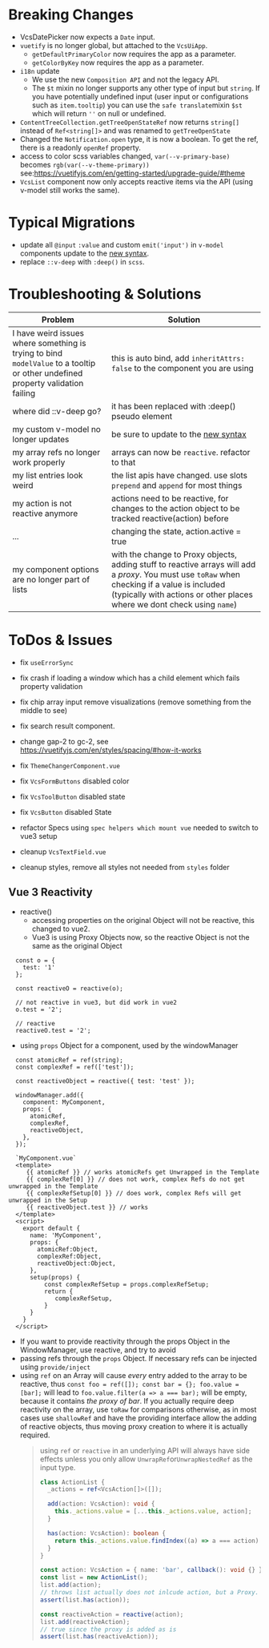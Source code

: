 # Breaking Changes

- VcsDatePicker now expects a `Date` input.
- `vuetify` is no longer global, but attached to the `VcsUiApp`.
  - `getDefaultPrimaryColor` now requires the app as a parameter.
  - `getColorByKey` now requires the app as a parameter.
- `i18n` update
  - We use the new `Composition API` and not the legacy API.
  - The `$t` mixin no longer supports any other type of input but `string`. If you have potentially undefined input (user input or configurations such as `item.tooltip`) you can use the `safe translate`mixin `$st` which will return `''` on null or undefined.
- `ContentTreeCollection.getTreeOpenStateRef` now returns `string[]` instead of `Ref<string[]>` and was renamed to `getTreeOpenState`
- Changed the `Notification.open` type, it is now a boolean. To get the ref, there is a readonly `openRef` property.
- access to color scss variables changed, `var(--v-primary-base)` becomes `rgb(var(--v-theme-primary))` see:https://vuetifyjs.com/en/getting-started/upgrade-guide/#theme
- `VcsList` component now only accepts reactive items via the API (using v-model still works the same).

# Typical Migrations

- update all `@input` `:value` and custom `emit('input')` in `v-model` components update to the [new syntax](https://v3-migration.vuejs.org/breaking-changes/v-model.html).
- replace `::v-deep` with `:deep()` in `scss`.

# Troubleshooting & Solutions

| Problem                                                                                                                        | Solution                                                                                                                                                                                                                  |
| ------------------------------------------------------------------------------------------------------------------------------ | ------------------------------------------------------------------------------------------------------------------------------------------------------------------------------------------------------------------------- |
| I have weird issues where something is trying to bind `modelValue` to a tooltip or other undefined property validation failing | this is auto bind, add `inheritAttrs: false` to the component you are using                                                                                                                                               |
| where did ::v-deep go?                                                                                                         | it has been replaced with :deep() pseudo element                                                                                                                                                                          |
| my custom v-model no longer updates                                                                                            | be sure to update to the [new syntax](https://v3-migration.vuejs.org/breaking-changes/v-model.html)                                                                                                                       |
| my array refs no longer work properly                                                                                          | arrays can now be `reactive`. refactor to that                                                                                                                                                                            |
| my list entries look weird                                                                                                     | the list apis have changed. use slots `prepend` and `append` for most things                                                                                                                                              |
| my action is not reactive anymore                                                                                              | actions need to be reactive, for changes to the action object to be tracked reactive(action) before                                                                                                                       |
| ...                                                                                                                            | changing the state, action.active = true                                                                                                                                                                                  |
| my component options are no longer part of lists                                                                               | with the change to Proxy objects, adding stuff to reactive arrays will add a _proxy_. You must use `toRaw` when checking if a value is included (typically with actions or other places where we dont check using `name`) |

# ToDos & Issues

- fix `useErrorSync`
- fix crash if loading a window which has a child element which fails property validation
- fix chip array input remove visualizations (remove something from the middle to see)
- fix search result component.
- change gap-2 to gc-2, see https://vuetifyjs.com/en/styles/spacing/#how-it-works

- fix `ThemeChangerComponent.vue`
- fix `VcsFormButtons` disabled color
- fix `VcsToolButton` disabled state
- fix `VcsButton` disabled State
- refactor Specs using `spec helpers which mount vue` needed to switch to vue3 setup

- cleanup `VcsTextField.vue`
- cleanup styles, remove all styles not needed from `styles` folder

## Vue 3 Reactivity

- reactive()
  - accessing properties on the original Object will not be reactive, this changed to vue2.
  - Vue3 is using Proxy Objects now, so the reactive Object is not the same as the original Object

```
  const o = {
    test: '1'
  };

  const reactiveO = reactive(o);

  // not reactive in vue3, but did work in vue2
  o.test = '2';

  // reactive
  reactiveO.test = '2';
```

- using `props` Object for a component, used by the windowManager

```
  const atomicRef = ref(string);
  const complexRef = ref(['test']);

  const reactiveObject = reactive({ test: 'test' });

  windowManager.add({
    component: MyComponent,
    props: {
      atomicRef,
      complexRef,
      reactiveObject,
    },
  });

  `MyComponent.vue`
  <template>
     {{ atomicRef }} // works atomicRefs get Unwrapped in the Template
     {{ complexRef[0] }} // does not work, complex Refs do not get unwrapped in the Template
     {{ complexRefSetup[0] }} // does work, complex Refs will get unwrapped in the Setup
     {{ reactiveObject.test }} // works
  </template>
  <script>
    export default {
      name: 'MyComponent',
      props: {
        atomicRef:Object,
        complexRef:Object,
        reactiveObject:Object,
      },
      setup(props) {
          const complexRefSetup = props.complexRefSetup;
          return {
             complexRefSetup,
          }
      }
    }
  </script>
```

- If you want to provide reactivity through the props Object in the WindowManager, use reactive, and try to avoid
- passing refs through the `props` Object. If necessary refs can be injected using `provide/inject`
- using `ref` on an Array will cause _every_ entry added to the array
  to be reactive, thus `const foo = ref([]); const bar = {}; foo.value = [bar];` will
  lead to `foo.value.filter(a => a === bar);` will be empty, because it contains _the proxy of bar_.
  If you actually require deep reactivity on the array, use `toRaw` for comparisons
  otherwise, as in most cases use `shallowRef` and have the providing interface allow
  the adding of reactive objects, thus moving proxy creation to where it is
  actually required.
  > using `ref` or `reactive` in an underlying API will always
  > have side effects unless
  > you only allow `UnwrapRef`or`UnwrapNestedRef` as the input type.
  >
  > ```typescript
  > class ActionList {
  >   _actions = ref<VcsAction[]>([]);
  >
  >   add(action: VcsAction): void {
  >     this._actions.value = [...this._actions.value, action];
  >   }
  >
  >   has(action: VcsAction): boolean {
  >     return this._actions.value.findIndex((a) => a === action) > -1;
  >   }
  > }
  >
  > const action: VcsAction = { name: 'bar', callback(): void {} };
  > const list = new ActionList();
  > list.add(action);
  > // throws list actually does not inlcude action, but a Proxy.
  > assert(list.has(action));
  >
  > const reactiveAction = reactive(action);
  > list.add(reactiveAction);
  > // true since the proxy is added as is
  > assert(list.has(reactiveAction));
  > ```

